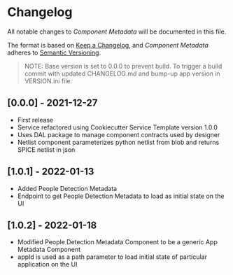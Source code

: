 # Changelog

All notable changes to *Component Metadata* will be documented in this file.

The format is based on [Keep a Changelog](https://keepachangelog.com/en/1.0.0/),
and *Component Metadata* adheres to [Semantic Versioning](https://semver.org/spec/v2.0.0.html).

> NOTE: Base version is set to 0.0.0 to prevent build. To
> trigger a build commit with updated CHANGELOG.md and bump-up app version in
> VERSION.ini file.

## [0.0.0] - 2021-12-27

- First release
- Service refactored using Cookiecutter Service Template version 1.0.0
- Uses DAL package to manage component contracts used by designer
- Netlist component parameterizes python netlist from blob and returns SPICE netlist in json

## [1.0.1] - 2022-01-13

- Added People Detection Metadata
- Endpoint to get People Detection Metadata to load as initial state on the UI

## [1.0.2] - 2022-01-18

- Modified People Detection Metadata Component to be a generic App Metadata Component
- appId is used as a path parameter to load initial state of particular application on the UI
